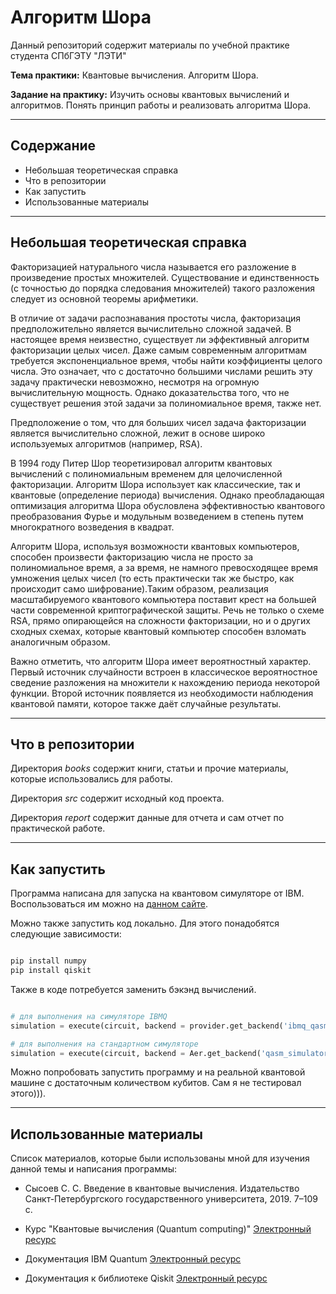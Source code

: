 # Алгоритм Шора

Данный репозиторий содержит материалы по учебной практике студента СПбГЭТУ "ЛЭТИ"
<!-- ,которая проходила в компании [First Line Software](https://firstlinesoftware.ru/ ). -->

**Тема практики:** Квантовые вычисления. Алгоритм Шора.

**Задание на практику:** Изучить основы квантовых вычислений и алгоритмов. Понять принцип работы и реализовать алгоритма Шора.
<!-- **Руководитель**:  -->

---

## Содержание
- Небольшая теоретическая справка
- Что в репозитории
- Как запустить
- Использованные материалы

---

## Небольшая теоретическая справка

Факторизацией натурального числа называется его разложение в произведение простых множителей. Существование и единственность (с точностью до порядка следования множителей) такого разложения следует из основной теоремы арифметики.

В отличие от задачи распознавания простоты числа, факторизация предположительно является вычислительно сложной задачей. В настоящее время неизвестно, существует ли эффективный алгоритм факторизации целых чисел.  Даже самым современным алгоритмам требуется
экспоненциальное время, чтобы найти коэффициенты целого числа. Это означает, что с достаточно большими числами решить эту задачу практически невозможно, несмотря на огромную вычислительную мощность. Однако доказательства того, что не существует решения этой задачи за полиномиальное время, также нет.

Предположение о том, что для больших чисел задача факторизации является вычислительно сложной, лежит в основе широко используемых алгоритмов (например, RSA).

В 1994 году Питер Шор теоретизировал алгоритм квантовых вычислений с полиномиальным временем для целочисленной факторизации. Алгоритм Шора использует как классические, так и квантовые (определение периода) вычисления. Однако преобладающая оптимизация алгоритма Шора обусловлена эффективностью квантового преобразования Фурье и модульным возведением в степень путем многократного возведения в квадрат.  

Алгоритм Шора, используя возможности квантовых компьютеров, способен произвести факторизацию числа не просто за полиномиальное время, а за время, не намного превосходящее время умножения целых чисел (то есть практически так же быстро, как происходит само шифрование).Таким образом, реализация масштабируемого квантового компьютера поставит крест на большей части современной криптографической защиты. Речь не только о схеме RSA, прямо опирающейся на сложности факторизации, но и о других сходных схемах, которые квантовый компьютер способен взломать аналогичным образом.

Важно отметить, что алгоритм Шора имеет вероятностный характер. Первый источник случайности встроен в классическое вероятностное сведение разложения на множители к нахождению периода некоторой функции. Второй источник появляется из необходимости наблюдения квантовой памяти, которое также даёт случайные результаты.


---

## Что в репозитории

Директория *books* содержит книги, статьи и прочие материалы, которые использовались для работы.

Директория *src* содержит исходный код проекта.

Директория *report* содержит данные для отчета и сам отчет по практической работе.

---

## Как запустить

Программа написана для запуска на квантовом симуляторе от IBM. Воспользоваться им можно на [данном сайте](https://quantum-computing.ibm.com/lab).

Можно также запустить код локально. Для этого понадобятся следующие зависимости:

``` bash

pip install numpy
pip install qiskit

```

Также в коде потребуется заменить бэкэнд вычислений.

``` python

# для выполнения на симуляторе IBMQ
simulation = execute(circuit, backend = provider.get_backend('ibmq_qasm_simulator'), shots = number_shots)

# для выполнения на стандартном симуляторе
simulation = execute(circuit, backend = Aer.get_backend('qasm_simulator'), shots = number_shots)

```

Можно попробовать запустить программу и на реальной квантовой машине с достаточным количеством кубитов. Сам я не тестировал этого))).

---

## Использованные материалы

Список материалов, которые были использованы мной для изучения данной темы и написания программы:

- Сысоев С. С. Введение в квантовые вычисления. Издательство Санкт-Петербургского государственного университета, 2019. 7–109  с.

- Курс "Квантовые вычисления (Quantum computing)" [Электронный ресурс](https://www.coursera.org/learn/kvantovyye-vychisleniya)

- Документация IBM Quantum [Электронный ресурс](https://quantum-computing.ibm.com/lab/docs/)

- Документация к библиотеке Qiskit [Электронный ресурс](https://qiskit.org/documentation/)
